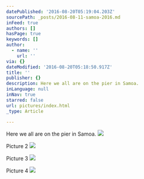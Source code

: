 ```yaml
---
datePublished: '2016-08-20T05:19:04.203Z'
sourcePath: _posts/2016-08-11-samoa-2016.md
inFeed: true
authors: []
hasPage: true
keywords: []
author:
  - name: ''
    url: ''
via: {}
dateModified: '2016-08-20T05:18:50.917Z'
title: ''
publisher: {}
description: Here we all are on the pier in Samoa.
inLanguage: null
inNav: true
starred: false
url: pictures/index.html
_type: Article

---
```

Here we all are on the pier in Samoa.
![](https://the-grid-user-content.s3-us-west-2.amazonaws.com/fff61fed-1531-4f7d-bff3-30a48035df5e.jpg)

Picture 2
![](https://the-grid-user-content.s3-us-west-2.amazonaws.com/6ede2f72-cbb4-431f-8b7f-0f34866f8714.jpg)

Picture 3
![](https://the-grid-user-content.s3-us-west-2.amazonaws.com/786ab151-55d1-4919-971d-154779903cb2.jpg)

Picture 4
![](https://the-grid-user-content.s3-us-west-2.amazonaws.com/9a1a2e0b-778f-415c-b4ed-3775a5dfa5e1.jpg)